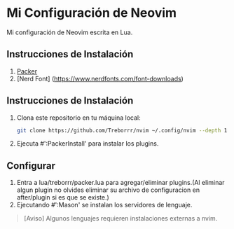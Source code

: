 # Mi Configuración de Neovim

Mi configuración de Neovim escrita en Lua.

## Instrucciones de Instalación

1. [Packer](https://github.com/wbthomason/packer.nvim#quickstart)
2. [Nerd Font] (https://www.nerdfonts.com/font-downloads)

## Instrucciones de Instalación
1. Clona este repositorio en tu máquina local:

   ```bash
   git clone https://github.com/Treborrr/nvim ~/.config/nvim --depth 1 && nvim
   ```

2. Ejecuta #':PackerInstall' para instalar los plugins.

## Configurar

1. Entra a lua/treborrr/packer.lua para agregar/eliminar plugins.(Al eliminar algun plugin no olvides eliminar su archivo de configuracion en after/plugin si es que se existe.)
2. Ejecutando #':Mason' se instalan los servidores de lenguaje.

>[Aviso] Algunos lenguajes requieren instalaciones externas a nvim.



